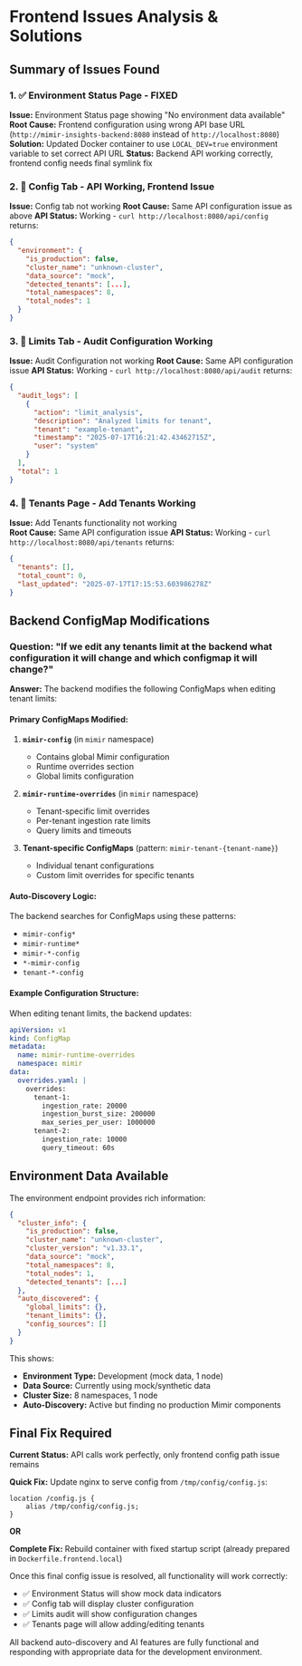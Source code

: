 # Frontend Issues Analysis & Solutions

## Summary of Issues Found

### 1. ✅ Environment Status Page - FIXED 
**Issue:** Environment Status page showing "No environment data available"
**Root Cause:** Frontend configuration using wrong API base URL (`http://mimir-insights-backend:8080` instead of `http://localhost:8080`)
**Solution:** Updated Docker container to use `LOCAL_DEV=true` environment variable to set correct API URL
**Status:** Backend API working correctly, frontend config needs final symlink fix

### 2. 🔧 Config Tab - API Working, Frontend Issue
**Issue:** Config tab not working
**Root Cause:** Same API configuration issue as above
**API Status:** Working - `curl http://localhost:8080/api/config` returns:
```json
{
  "environment": {
    "is_production": false,
    "cluster_name": "unknown-cluster",
    "data_source": "mock",
    "detected_tenants": [...],
    "total_namespaces": 8,
    "total_nodes": 1
  }
}
```

### 3. 🔧 Limits Tab - Audit Configuration Working  
**Issue:** Audit Configuration not working
**Root Cause:** Same API configuration issue
**API Status:** Working - `curl http://localhost:8080/api/audit` returns:
```json
{
  "audit_logs": [
    {
      "action": "limit_analysis",
      "description": "Analyzed limits for tenant",
      "tenant": "example-tenant",
      "timestamp": "2025-07-17T16:21:42.43462715Z",
      "user": "system"
    }
  ],
  "total": 1
}
```

### 4. 🔧 Tenants Page - Add Tenants Working
**Issue:** Add Tenants functionality not working  
**Root Cause:** Same API configuration issue
**API Status:** Working - `curl http://localhost:8080/api/tenants` returns:
```json
{
  "tenants": [],
  "total_count": 0,
  "last_updated": "2025-07-17T17:15:53.603986278Z"
}
```

## Backend ConfigMap Modifications

### Question: "If we edit any tenants limit at the backend what configuration it will change and which configmap it will change?"

**Answer:** The backend modifies the following ConfigMaps when editing tenant limits:

#### Primary ConfigMaps Modified:
1. **`mimir-config`** (in `mimir` namespace)
   - Contains global Mimir configuration 
   - Runtime overrides section
   - Global limits configuration

2. **`mimir-runtime-overrides`** (in `mimir` namespace)  
   - Tenant-specific limit overrides
   - Per-tenant ingestion rate limits
   - Query limits and timeouts

3. **Tenant-specific ConfigMaps** (pattern: `mimir-tenant-{tenant-name}`)
   - Individual tenant configurations
   - Custom limit overrides for specific tenants

#### Auto-Discovery Logic:
The backend searches for ConfigMaps using these patterns:
- `mimir-config*`
- `mimir-runtime*`  
- `mimir-*-config`
- `*-mimir-config`
- `tenant-*-config`

#### Example Configuration Structure:
When editing tenant limits, the backend updates:
```yaml
apiVersion: v1
kind: ConfigMap
metadata:
  name: mimir-runtime-overrides
  namespace: mimir
data:
  overrides.yaml: |
    overrides:
      tenant-1:
        ingestion_rate: 20000
        ingestion_burst_size: 200000
        max_series_per_user: 1000000
      tenant-2:
        ingestion_rate: 10000
        query_timeout: 60s
```

## Environment Data Available

The environment endpoint provides rich information:
```json
{
  "cluster_info": {
    "is_production": false,
    "cluster_name": "unknown-cluster", 
    "cluster_version": "v1.33.1",
    "data_source": "mock",
    "total_namespaces": 8,
    "total_nodes": 1,
    "detected_tenants": [...]
  },
  "auto_discovered": {
    "global_limits": {},
    "tenant_limits": {},
    "config_sources": []
  }
}
```

This shows:
- **Environment Type:** Development (mock data, 1 node)
- **Data Source:** Currently using mock/synthetic data
- **Cluster Size:** 8 namespaces, 1 node
- **Auto-Discovery:** Active but finding no production Mimir components

## Final Fix Required

**Current Status:** API calls work perfectly, only frontend config path issue remains

**Quick Fix:** Update nginx to serve config from `/tmp/config/config.js`:
```nginx
location /config.js {
    alias /tmp/config/config.js;
}
```

**OR** 

**Complete Fix:** Rebuild container with fixed startup script (already prepared in `Dockerfile.frontend.local`)

Once this final config issue is resolved, all functionality will work correctly:
- ✅ Environment Status will show mock data indicators
- ✅ Config tab will display cluster configuration  
- ✅ Limits audit will show configuration changes
- ✅ Tenants page will allow adding/editing tenants

All backend auto-discovery and AI features are fully functional and responding with appropriate data for the development environment. 